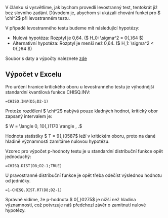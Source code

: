 V článku si vysvětlíme, jak bychom provedli levostranný test, tentokrát již bez slovního zadání. Důvodem je, abychom si ukázali chování funkcí pro $ \chi^2$ při levostranném testu. 

V případě levostranného testu budeme mít následující hypotézy:

* Nulová hypotéza: Rozptyl je 0,64. ($ H\_0: \sigma^2 = 0{,}64 $)
* Alternativní hypotéza: Rozptyl je menší než 0,64. ($ H\_1: \sigma^2 < 0{,}64 $)

Soubor s daty a výpočty naleznete [zde](media/chi-kvadrat-test-rozptyl-levostranny/test-rozptyl.xlsx)

## Výpočet v Excelu

Pro určení hranice kritického oboru u levostranného testu je výhodnější standardní kvantilová funkce CHISQ.INV:

```
=CHISQ.INV(D5;D2-1)
```

Protože rozdělení $ \chi^2$ nabývá pouze kladných hodnot, kritický obor zapsaný intervalem je:

$ W = \langle 0, 10{,}1170 \rangle \, .$

Hodnota statistiky $ T = 9{,}0587$ leží v kritickém oboru, proto na dané hladině významnosti zamítáme nulovou hypotézu.

Vzorec pro výpočet p-hodnoty testu je u standardní distribuční funkce opět jednoduchý:

```
=CHISQ.DIST(D8;D2-1;TRUE)
```

U pravostranné distribuční funkce je opět třeba odečíst výslednou hodnotu od jedničky.

```
=1-CHISQ.DIST.RT(D8;D2-1)
```

Správně vidíme, že p-hodnota $ 0{,}0275$ je nižší než hladina významnosti, což potvrzuje náš předchozí závěr o zamítnutí nulové hypotézy.
